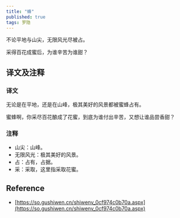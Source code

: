 ```yaml
---
title: "蜂"
published: true
tags: 罗隐
---
```


不论平地与山尖，无限风光尽被占。

采得百花成蜜后，为谁辛苦为谁甜？

## 译文及注释

### 译文

无论是在平地，还是在山峰，极其美好的风景都被蜜蜂占有。

蜜蜂啊，你采尽百花酿成了花蜜，到底为谁付出辛苦，又想让谁品尝香甜？

### 注释

- 山尖：山峰。
- 无限风光：极其美好的风景。
- 占：占有，占据。
- 采：采取，这里指采取花蜜。

## Reference

- [https://so.gushiwen.cn/shiwenv_0cf974c0b70a.aspx](https://so.gushiwen.cn/shiwenv_0cf974c0b70a.aspx)